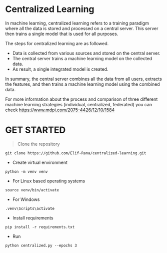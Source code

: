 # Centralized Learning
In machine learning, centralized learning refers to a training paradigm where all the data is stored and processed on a central server. This server then trains a single model that is used for all purposes.

The steps for centralized learning are as followed.
  - Data is collected from various sources and stored on the central server.
  - The central server trains a machine learning model on the collected data.
  - As result, a single integrated model is created.

In summary, the central server combines all the data from all users, extracts the features, and then trains a machine learning model using the combined data.

For more information about the process and comparison of three different machine learning strategies (individual, centralized, federated) you can check 
https://www.mdpi.com/2075-4426/12/10/1584

# GET STARTED
>Clone the repository
```
git clone https://github.com/Elif-Rana/centralized-learning.git
```

- Create virtual environment
```
python -m venv venv
```

- For Linux based operating systems
```
source venv/bin/activate
```

- For Windows
```
.venv\Scripts\activate
```

- Install requirements
```
pip install -r requirements.txt
```

- Run
```
python centralized.py --epochs 3
```
